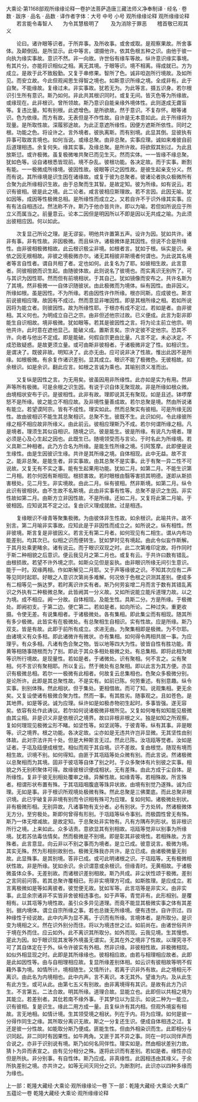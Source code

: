 大乘论·第1168部观所缘缘论释一卷护法菩萨造唐三藏法师义净奉制译
· 经名 · 卷数 · 跋序
· 品名 · 品数 · 译作者字体：大号 中号 小号
观所缘缘论释
观所缘缘论释
　　若言能令毒智人　　为令其慧极明了
　　及为消除于罪恶　　稽首敬已观其义

　　论曰。诸许眼等识者。于所弃事。及所收事。或舍或取。是观察果故。所舍事体。及颠倒因。是所显示。此中等言。谓摄他许。依其色根五种之识。由他于彼一向执为缘实事故。意识不然。非一向故。许世俗有缘车等故。纵许意识缘实事境。有其片分。亦能将识相似之相。离无其境。于眼等识。境不相离。得成就已。方为成立。是故于此不致殷勤。又复于串修果。智所了色。诚非呾迦所行境故。及如所见。而安立故。今此但观闻思生得智之境也。如斯意识所缘之境。全成非有。此于自聚。不能缘故。复缘过未。非实事故。犹若无为。为此等言。摄五识身。若尔根识引生所有意识。斯乃如何。非此共其根识同时。或复无间。皆灭色等为所缘故。或缘现在。此非根识。曾所领故。斯乃意识自能亲缘外境体性。此则遂成无聋盲等。复违比量。知有别根。此遮增色。是所欲故。然于意识。不复存怀。眼等诸识。色为依缘。而方有故。无表但是不作性故。自许是无本意如此。此于所缘将为现量。是所取性故。深履邪途故。为此正意遮所缘性。因便方遮斯所依性。同时之根。功能之色。将设许之。言外境者。彼执离斯。而有别境。此显其倒。显彼执有异事可取故言境也。如何当说。或缘总聚。由非总聚。实事应理。诚如来难彼自前后道理相违。余复何失。缘其实事。及缘总聚。是所许故。将欲叙其别过。为此且放斯愆。或许极微。虽复极微唯共聚已而见生灭。然而实体。一一皆缘不缘总聚。犹如色等。设自诸根悉皆现前。境不杂乱。彼根功能。各决定故。而于实事。断割有能。一一极微成所缘境。彼因性故。彼眼等识之因性故。是彼生起亲支分义。然而有说。其所缘境是识生因在诸缘故。或复于彼为总聚者。彼诸论者执众极微所有合聚为此所缘相识生故。由于总聚而生其智。是故定知。彼为所缘。如有说云。若识有彼相。彼是此之境。此二论者。咸言彼相应斯理故。若不言因。此因无喻。犹如因等。成因等性极微总相。是所缘性而成立之。又若自许不于识外缘其实事。应有有法自相违过。然法称不许。斯乃于他亦皆共许。即以为喻。若但如所说应于所立义而属当之。前量意云。论本二因但是明因所以不即是因以无共成之喻。为此须出彼相应因。何以如此。

　　次复显己所论之理。是无谬妄。明他共许置第五声。设许为因。犹如共许。诸非有事。非有性故。非因极微。而且纵许。诸极微体是其因性。但说不合是所缘性。由非彼相极微相故。此云根识极尘非境。如根者言。犹如于根。纵实是识。亲依之因无根相故。非彼之境极微亦尔。诸无其相彼非斯境者何谓也。为此说其名境者等言自性者。谓自共相了者。定也如何。此复名为了耶。如彼相生故。此言意者。同彼相貌而识生起。由随彼体故。此则说名了彼境也。而实离识无别所了。可与其识为因性耶。然而但有前境相状。于其自己。犹如镜像而安布之。共许名斯为了其境。然非极微一一自体识随彼状。由此极微而为境体。纵有因性。由非因义。所缘如根。虽是因性。不为所缘。若由因性许作所缘。根亦同斯。应成彼也。斯言前说彼相应理。故因有不成过。然而意显非唯因性。即是其根所缘之相。若如所说因将为能立者。则彼因性。故为所缘性耶。于根亦有成不定过。若如是者。由非彼相。其义何也。为明成立自己之宗。由非但述他宗过故。已义便成。此言为彰非即能生自识相故。境非极微。犹如眼等。若其是彼因性之言。将为论主前立他宗。明他共许。此时意在遮他显己。能破义成。置斯言矣。宗许定彼不定他宗。恐其不许。向者与他出不定成。即是能破。何假自宗更由比量。凡言不定。未必决定。不成恐致疑惑。是故更须立量。或可由斯非彼相者。于诸极微非定了性。如相识生。是谓决了。既彼非故。明知决了。此亦无由。应可说非决了性故。惟出此因不是所缘。如根极微。有余复作诸识差别。显其成立。眼识不能了极微色。无彼相故。如余根识。如是余识。翻此应言。如根之言诚为乘也。其喻别须义准而出。

　　又复纵是因性之言。为无用矣。彼虽因用非所缘性。此亦如是实为有用。然非声等所有极微。可是余根之识生因。有说于识自体无聚现故。非是所缘如根众微。由境相状安布于识。是彼相性。此非有故。理即说其无有聚现。如是且述。钵啰摩怒不是所缘。彼之能立不相应故。及非境性量善成故。若尔总聚是境。然由所说诸有能立。若望谟阿宗。皆有不成性。理实如此。然而总聚实有彼相。可是所缘无因性。故由彼相识不能生其总聚相识。总聚不生。彼既不生。此识如何。令此缘彼所缘之相不相应故非所缘义。由此前云。彼相应理斯乃不成。若尔何谓所缘之相。凡是境者。理须生其似自相识。随境之识。彼是能生。彼是所缘。有说凡为境者。理必须是心及心生起之因也。此既生已。随境领受而与言论。于时名此为所缘境。若义具斯二种相者。此乃方合名为所缘。是能生性所缘之境。引阿笈摩。此即便是说生缘性。由是生因彼识生缘。共许是其所缘之境。自体相现。此中无益。故不言之。能非总聚。是能生者。非实事故。由其总聚不是实事。此于有聚一异二性不可说故。又复无有不实之事。能有生起果用功能。犹如二月。如第二月。不能生识第二月相。若尔何因有斯相现。根损害故。若时眼根由翳等害损其明德。遂即从斯损害根处。见二月生。非实境故。由此二月。纵有彼相。然非斯境。如第二月。纵令此识有彼相状。由不生故不名斯境。此由非实事有性等。总聚不是识之生因。非实性故如第二月。由斯方立非因性故。不是所缘。还如二月。又复将此第二月喻。于彼相因。应知说其不定之过。复由识义理成就故。过是相违。

　　复缘眼识不缘青等聚集极微。为由彼体非生性故。如余根识。此喻共许。故不别言。第二月喻非实事故。应知此是于非因性而成立之。如所说之。纵有相性。然非彼境。斯言复是非彼因义。若言无有第二月者。如何现见有二相生。谓从内布功能差别。均其次已。似相之识而便转生。犹如梦时见有境起。由此令似妄作斯解。于其月处乘更睹余。诸有说云。而于眼识双现之时。此二次第难印定故。将作同时于斯二种相貌之后意识。便云我见月之第二月也。或复有云。于共许曰数有错乱。由根损故。若望不许外境之宗。如斯众见但是妄执。由非眼识所缘无间引生意识。能于一时。双缘两相。作如斯解见二月耶。又于声等缘彼之识。不知其次应有二声等见同时起耶。好眼之人意识次第尚多难解。何况依于色根之识测其差别。便成多有二相等见一旃达罗。若时离识许实有者。斯乃何劳妄增二月而言于数有其错乱离识之外执有二种极微总聚。此皆阙其一分义故。又如所说能立能斥道理力故。以之为境。成不相应。阙一分故。自体相现。及能生性。具斯二分。方是所缘。于极微处。即阙初支。于第二边。便亡第二。若如是者。如向所论。二种过失。重更收摄。令使无差。有说集相者。于诸极微处。各有集相。即此集尘而有相现。随其所有多少极微。此皆实有在极微处。有总聚相生自相识。实有性故。应是所缘。斯乃双支。皆是有故。此即于前所有成立。求进无由。为聚集相即是极微。为不尔耶。由诸境义有众多相。即此诸微许有微状。亦有集相。如何得令两相共居一事。为应理乎。有众多相。凡诸有色合聚之物。皆以地等四大为性。彼皆自性有胜功能。青黄等相随事随根而为了别。即此于其众多相处极微之处。有总集相。即将此相为眼等识所行境故。是现量性。若如是者。于诸微处。识有聚相。何不言之。尘有聚相。何不言识有聚相耶。所以复云。然于微处有总聚相。即以此言为其方便。亦显识有极微总相。若尔一一极微有此相者。何故复云总集相也。色聚众多极微分别。是论所许。此即是其总聚性故。不是实有。如前已陈。何劳重述。有别意趣。纵令实事。别别体殊。然此相状。但于集处。更相借故。而可了知。说观集相。更无余矣。又复设使诸有极微合聚为性。然而一事。有其胜劣。随事观之。且如苍色。是其地界。如是等说。诚为应理。纵许如是如极赤物初生起时。多事皆强。遂无容矣。依容有处作此诪议。若尔如何说诸极微非根所见。又复如何唯有如知能见极微由其尘相。非是识义非是依根识之境界。故曰非根非根之义。独是如知之所观察。复如何理现见极微尘形不睹。如坚性等。如坚润等。于彼青等。纵有其事。非是眼等。识之境界。根之功能。各决定故。尘亦如是无违共许岂非显微。无其坚性由别体故。此对宗法许共十处。但是大种斯言无过。然此已陈。汝瓨瓯等觉者。汝如是证者。于瓨及瓯便成根觉。相似而观于其自境。识不差故。复由根觉。随现有境而相生故。识境不别。如何得知。由匪于其瓨瓯等处众微有别。而此言说。然诸极微以总聚相而为其境。固非于彼瓨等自体了别之时。于众多聚体有片别彼之实事。相貌之外无别积聚体可得。故缘彼根识便成相状。无有差殊。由此方成于尘自体。是所缘性。复非于彼无别相处覆审之缘。异解性故。如缘青等。若相殊故。所言殊者。相谓形状布置有殊。于其瓨瓯咽腹底等珠异状故。由境有别觉乃遂殊。诚为应理。无如是事。非于根识所观境处极微有殊。然此总聚是三佛栗底。而此总聚非根识境。此已宇破复非非境有别而令识相有殊可为应理。复如何知。诸极微处别状。非有极微形相。无别异故。凡诸事物有支分者。必有别状。于方处转。然诸极微体无方分。至穷极处。斯即何曾得有形别。于瓨瓯等纵令事别。而极圆性曾无有殊。斯乃一体无增减故。是故定知。于总聚处非实物有。凡有方隅布列形状。皆非根识所行之境。上来如此。众多诘责。意欲显其有别相故。瓨瓯等觉非以别事为所缘境。犹若苏佉毒佉情矣。然而极微是不别境。即是彰其非彼境性。若相殊故。方言殊者。此言意显。向云非以不别之事而为境者。是立已成。彼意说言。极微为境。其实无殊。然为形相别故别也。极微无殊我亦共许。是立已成。由诸极微量无别故。此显殊事。是其别境。答非已成。或可此明诸根之识。于瓨瓯等。无有极微相状性故。非是所缘。犹如余识。余识谓意或余根识。但缘青时。无黄相故。于诸极微虽体众多。无差别故。而诸根识差别相故。斯乃共成。非尘状性颂于极微。差别之言同前问答。若其总聚许覆相已。形非实境理方可成。如斯胜理。是应成立。若言离极微如是等如离彼者。彼觉便无故。犹如军等。此言瓨等是非实义。由非实事。此显余宗诸非不实皆非舍彼相违事也。如于声等。青觉非有。此形相别。是覆相有。以其瓨等为境性故。虽引众多异见道理。而竟不能显其极微实事之体有其差别。据内境体。谓立自宗所缘之事。若也总拨无所缘境。便有违世。自许宗过。四种缘性于经说故。此中内声为显不离。于识而有所缘。言境体者。是所取分。是识变为境相之义。然在识外别分而住。将以为境违世之过。如前尚在。由诸世俗共许于境在外而住。应云如外。此不离识其所取分。如外而现。云我见境。生其慢想。寔此为因。如于眼识现其发等外境虽无谓实。无其在外之境非了性故。以理究寻不可了其自体定在于外。纵令许彼实有外相。然非识缘。非彼相性故。非极微相现。如似外相显现之时。此即是其所缘缘也。彼相相应故。由若与相理相应故者。此即是此如因性等。由与自相理相应故。复显所缘差别体相。如云识有彼相故等明不假藉外事为境。如情所计。境相随生。又情所计。若离于识非外有故。此之境相元不离识。由此名为内境相也。此中内声。言不离识。本无其外。望谁为内。及从此生有此方生。或可从此。由第七五义有别故。由非离境得有其识。是故有此方乃识生。不言第五。二法合故。明其所缘。道理合故。显能立也。此即但以共相之境为其能立。若差别者。其仳若南不缘外事。于其梦位以为显示。如说二种为一能立。识有彼相。复是识生。缘此二用方成一量。且复纵许有其内相。但观外境妄有相故。言无地相。如情计境。生其领受境之相状。列在于内。将为应理。如何是彼一分得作同生之缘。其所取分离识无故。斯之一分复还生识。便成自体相违之过。复还是彼一分性故。如能取分斯乃便成。匪能生性。但由外相染识而生。此即相分与识同起。非二同时有因果性。如牛两角。又匪于其不异之事。同在一时以同伴声而合说之。亦非于识别说有境。斯乃如何名同伴性。理实如是。然由相状差别力故。猜卜为异而表宣之。由有见分相分之殊。遂将此识而有差别。若如是者。缘性亦应但是所执。非分别事。有自性体。斯乃应成。非真缘性。此因相违由其缘义。于余所执差别之境。亦共许之。如等无间灭同分之识。为断割时。此识亦以四种多缘而为缘也。

上一部：乾隆大藏经·大乘论·观所缘缘论一卷
下一部：乾隆大藏经·大乘论·大乘广五蕴论一卷
乾隆大藏经·大乘论·观所缘缘论释